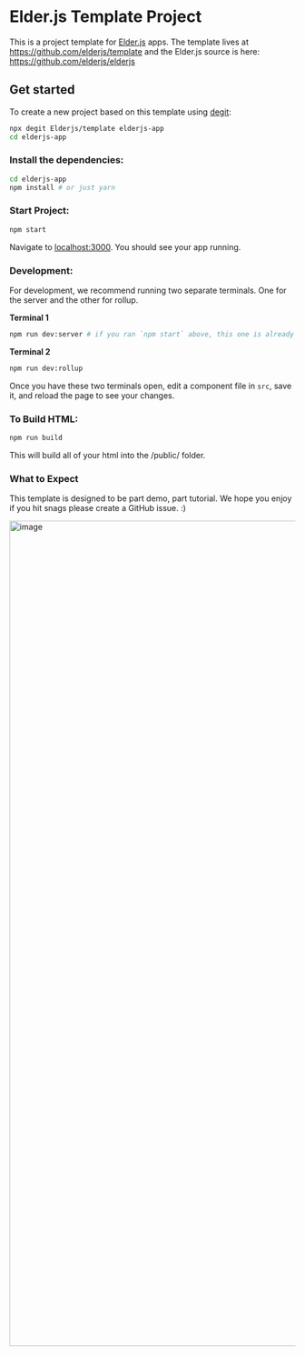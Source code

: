 # Elder.js Template Project

This is a project template for [Elder.js](https://elderguide.com/tech/elderjs/) apps. The template lives at https://github.com/elderjs/template and the Elder.js source is here: https://github.com/elderjs/elderjs

## Get started

To create a new project based on this template using [degit](https://github.com/Rich-Harris/degit):

```bash
npx degit Elderjs/template elderjs-app
cd elderjs-app
```


### Install the dependencies:

```bash
cd elderjs-app
npm install # or just yarn
```

### Start Project:

```bash
npm start
```

Navigate to [localhost:3000](http://localhost:3000). You should see your app running. 


### Development:

For development, we recommend running two separate terminals. One for the server and the other for rollup.

**Terminal 1**

```bash
npm run dev:server # if you ran `npm start` above, this one is already running.
```

**Terminal 2**

```bash
npm run dev:rollup
```

Once you have these two terminals open, edit a component file in `src`, save it, and reload the page to see your changes.

### To Build HTML:

```bash
npm run build
```

This will build all of your html into the /public/ folder. 


### What to Expect

This template is designed to be part demo, part tutorial. We hope you enjoy if you hit snags please create a GitHub issue. :)

<img width="1452" alt="image" src="https://user-images.githubusercontent.com/3580879/89454786-358ba380-d72f-11ea-975a-1c0a6aa5a37e.png">
